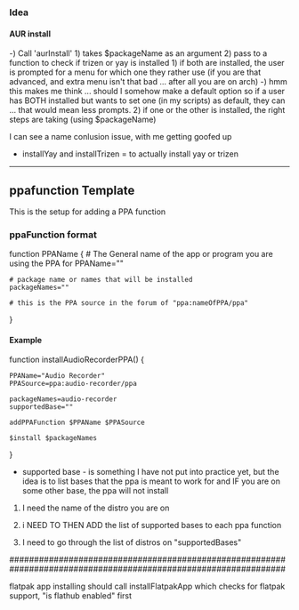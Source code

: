 ### Idea

#### AUR install 

-)  Call 'aurInstall' 
    1) takes $packageName as an argument
    2)  pass to a function to check if trizen or yay is installed
        1)  if both are installed, the user is prompted for a menu for which one they rather use (if you are that advanced, and extra menu isn't that bad ... after all you are on arch)
            -)  hmm this makes me think ... should I somehow make a default option so if a user has BOTH installed but wants to set one (in my scripts) as default, they can ... that would mean less prompts.
        2) if one or the other is installed, the right steps are taking (using $packageName)

I can see a name conlusion issue, with me getting goofed up

- installYay and installTrizen = to actually install yay or trizen

---
## ppafunction Template
This is the setup for adding a PPA function

### ppaFunction format 

function PPAName
{
    # The General name of the app or program you are using the PPA for
	PPAName=""

    # package name or names that will be installed 
	packageNames=""

    # this is the PPA source in the forum of "ppa:nameOfPPA/ppa" 

}

#### Example 

function installAudioRecorderPPA()
{

	PPAName="Audio Recorder"
	PPASource=ppa:audio-recorder/ppa

	packageNames=audio-recorder
	supportedBase=""

	addPPAFunction $PPAName $PPASource

	$install $packageNames

}

- supported base -  is something I have not put into practice yet, but the idea is to list bases that the ppa is meant to work for and IF you are on some other base, the ppa will not install 

1) I need the name of the distro you are on 
2)  i NEED TO THEN ADD the list of supported bases to each ppa function 

3) I need to go through the list of distros on "supportedBases"  

################################################################################################################

flatpak app installing should call installFlatpakApp which checks for flatpak support, "is flathub enabled" first 